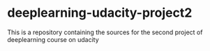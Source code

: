 # deeplearning-udacity-project2

This is a repository containing the sources for the second project of deeplearning course on udacity
